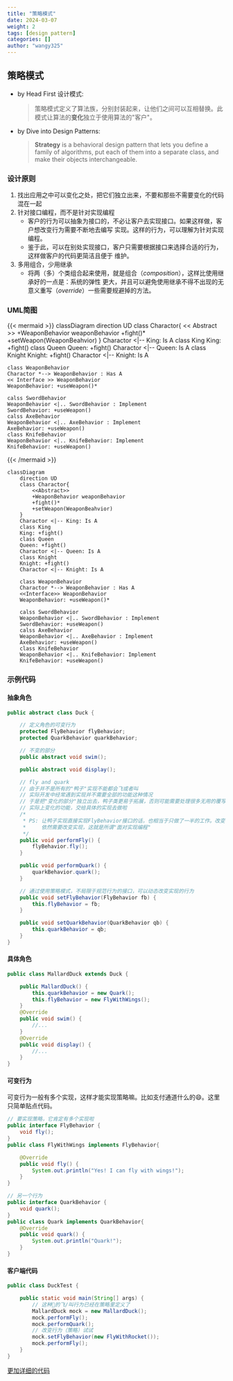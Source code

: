 ```yaml
---
title: "策略模式"
date: 2024-03-07
weight: 2
tags: [design pattern]
categories: []
author: "wangy325"
---
```


## 策略模式

- by Head First 设计模式:
    > 策略模式定义了算法族，分别封装起来，让他们之间可以互相替换。此模式让算法的**变化**独立于使用算法的"客户"。

- by Dive into Design Patterns:
    > **Strategy** is a behavioral design pattern that lets you define a family of algorithms,
  > put each of them into a separate class, and make their objects interchangeable.

  <!--more-->

### 设计原则

1. 找出应用之中可以变化之处，把它们独立出来，不要和那些不需要变化的代码混在一起
2. 针对接口编程，而不是针对实现编程
   - 客户的行为可以抽象为接口的，不必让客户去实现接口。如果这样做，客户想改变行为需要不断地去编写
   实现。这样的行为，可以理解为针对实现编程。
   - 鉴于此，可以在别处实现接口，客户只需要根据接口来选择合适的行为，这样做客户的代码更简洁且便于
   维护。
3. 多用组合，少用继承
   - 将两（多）个类组合起来使用，就是组合（*composition*），这样比使用继承好的一点是：系统的弹性
   更大，并且可以避免使用继承不得不出现的无意义重写（*override*）一些需要规避掉的方法。

### UML简图

{{< mermaid >}}
classDiagram
    direction UD
    class Charactor{
        << Abstract >>
        +WeaponBehavior weaponBehavior
        +fight()*
        +setWeapon(WeaponBeahvior)
    }
    Charactor <|-- King: Is A
    class King
    King: +fight()
    class Queen
    Queen: +fight()
    Charactor <|-- Queen: Is A
    class Knight
    Knight: +fight()
    Charactor <|-- Knight: Is A
    
    class WeaponBehavior
    Charactor *--> WeaponBehavior : Has A
    << Interface >> WeaponBehavior
    WeaponBehavior: +useWeapon()*
    
    calss SwordBehavior
    WeaponBehavior <|.. SwordBehavior : Implement
    SwordBehavior: +useWeapon()
    calss AxeBehavior
    WeaponBehavior <|.. AxeBehavior : Implement
    AxeBehavior: +useWeapon()
    class KnifeBehavior
    WeaponBehavior <|.. KnifeBehavior: Implement
    KnifeBehavior: +useWeapon()
{{< /mermaid >}}


```mermaid
classDiagram
    direction UD
    class Charactor{
        <<Abstract>>
        +WeaponBehavior weaponBehavior
        +fight()*
        +setWeapon(WeaponBeahvior)
    }
    Charactor <|-- King: Is A
    class King
    King: +fight()
    class Queen
    Queen: +fight()
    Charactor <|-- Queen: Is A
    class Knight
    Knight: +fight()
    Charactor <|-- Knight: Is A
    
    class WeaponBehavior
    Charactor *--> WeaponBehavior : Has A
    <<Interface>> WeaponBehavior
    WeaponBehavior: +useWeapon()*
    
    calss SwordBehavior
    WeaponBehavior <|.. SwordBehavior : Implement
    SwordBehavior: +useWeapon()
    calss AxeBehavior
    WeaponBehavior <|.. AxeBehavior : Implement
    AxeBehavior: +useWeapon()
    class KnifeBehavior
    WeaponBehavior <|.. KnifeBehavior: Implement
    KnifeBehavior: +useWeapon()
```

### 示例代码

#### 抽象角色

```java
public abstract class Duck {

    // 定义角色的可变行为
    protected FlyBehavior flyBehavior;
    protected QuarkBehavior quarkBehavior;

    // 不变的部分
    public abstract void swim();

    public abstract void display();

    // fly and quark
    // 由于并不是所有的"鸭子"实现不能都会飞或者叫
    // 实际开发中经常遇到实现并不需要全部的功能这种情况
    // 于是把"变化的部分"独立出去，鸭子类更易于拓展，否则可能需要处理很多无用的覆写啦😄
    // 实际上变化的功能，交给具体的实现去做啦
    /*
     * PS: 让鸭子实现直接实现FlyBehavior接口的话，也相当于只做了一半的工作。改变鸭子的行为，
     *     依然需要改变实现，这就是所谓"面对实现编程"
     */
    public void performFly() {
        flyBehavior.fly();
    }

    public void performQuark() {
        quarkBehavior.quark();
    }

    // 通过使用策略模式，不局限于规范行为的接口，可以动态改变实现的行为
    public void setFlyBehavior(FlyBehavior fb) {
        this.flyBehavior = fb;
    }

    public void setQuarkBehavior(QuarkBehavior qb) {
        this.quarkBehavior = qb;
    }
}
```

#### 具体角色

```java
public class MallardDuck extends Duck {

    public MallardDuck() {
        this.quarkBehavior = new Quark();
        this.flyBehavior = new FlyWithWings();
    }
    @Override
    public void swim() {
        //...
    }
    @Override
    public void display() {
        //...
    }
}
```

#### 可变行为

可变行为一般有多个实现，这样才能实现策略嘛。比如支付通道什么的😄️。这里只简单贴点代码。

```java
// 要实现策略，它肯定有多个实现啦
public interface FlyBehavior { 
    void fly();
}
public class FlyWithWings implements FlyBehavior{

    @Override
    public void fly() {
        System.out.println("Yes! I can fly with wings!");
    }
}

// 另一个行为
public interface QuarkBehavior {
    void quark();
}
public class Quark implements QuarkBehavior{
    @Override
    public void quark() {
        System.out.println("Quark!");
    }
}
```

#### 客户端代码

```java
public class DuckTest {

    public static void main(String[] args) {
        // 这种🦆的飞/叫行为已经在策略里定义了
        MallardDuck mock = new MallardDuck();
        mock.performFly();
        mock.performQuark();
        // 改变行为（策略）试试
        mock.setFlyBehavior(new FlyWithRocket());
        mock.performFly();
    }
}
```

[更加详细的代码](https://github.com/wangy325/java-review/blob/d6d740b5a9b5de3f7d64579288b1b8c96c8b8da5/src/main/java/com/wangy/designpattern/behavioral/strategy)



